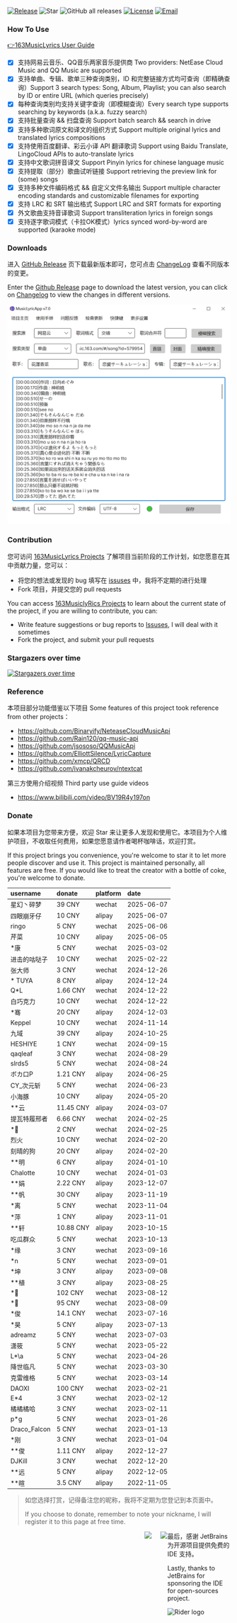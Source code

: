 [![Release](https://img.shields.io/github/v/release/jitwxs/163MusicLyrics.svg)](https://github.com/jitwxs/163MusicLyrics/releases)
![Star](https://badgen.net/github/stars/jitwxs/163MusicLyrics)
![GitHub all releases](https://img.shields.io/github/downloads/jitwxs/163MusicLyrics/total)
[![License](https://img.shields.io/badge/License-Apache%202.0-blue.svg)](https://opensource.org/licenses/Apache-2.0)
[![Email](https://img.shields.io/badge/Email-jitwxs%40foxmail.com-brightgreen)](#)

### How To Use

[👉163MusicLyrics User Guide](https://github.com/jitwxs/163MusicLyrics/wiki)

- [x] 支持网易云音乐、QQ音乐两家音乐提供商 Two providers: NetEase Cloud Music and QQ Music are supported
- [x] 支持单曲、专辑、歌单三种查询类别，ID 和完整链接方式均可查询（即精确查询）Support 3 search types: Song, Album, Playlist; 
  you can also search by ID or entire URL (which queries precisely)
- [x] 每种查询类别均支持关键字查询（即模糊查询）Every search type supports searching by keywords (a.k.a. fuzzy search)
- [x] 支持批量查询 && 扫盘查询 Support batch search && search in drive
- [x] 支持多种歌词原文和译文的组织方式 Support multiple original lyrics and translated lyrics compositions
- [x] 支持使用百度翻译、彩云小译 API 翻译歌词 Support using Baidu Translate, LingoCloud APIs to auto-translate lyrics
- [x] 支持中文歌词拼音译文 Support Pinyin lyrics for chinese language music
- [x] 支持提取（部分）歌曲试听链接 Support retrieving the preview link for (some) songs
- [x] 支持多种文件编码格式 && 自定义文件名输出 Support multiple character encoding standards and customizable filenames for exporting
- [x] 支持 LRC 和 SRT 输出格式 Support LRC and SRT formats for exporting
- [x] 外文歌曲支持音译歌词 Support transliteration lyrics in foreign songs
- [x] 支持逐字歌词模式（卡拉OK模式）lyrics synced word-by-word are supported (karaoke mode)

### Downloads

进入 [GitHub Release](https://github.com/jitwxs/163MusicLyrics/releases)
页下载最新版本即可，您可点击 [ChangeLog](https://github.com/jitwxs/163MusicLyrics/wiki/ChangeLog) 查看不同版本的变更。

Enter the [Github Release](https://github.com/jitwxs/163musiclyrics/releses) page to download the latest version, you can
click on [Changelog](https://github.com/jitwxs/163musiclyrics/wiki/changelog) to view the changes in different versions.

![screenshot](./images/latest_version.png)

### Contribution

您可访问 [163MusicLyrics Projects](https://github.com/users/jitwxs/projects/1) 了解项目当前阶段的工作计划，如您愿意在其中贡献力量，您可以：

- 将您的想法或发现的 bug 填写在 [issuses](https://github.com/jitwxs/163MusicLyrics/issues) 中，我将不定期的进行处理
- Fork 项目，并提交您的 pull requests

You can access [163MusiclyRics Projects](https://github.com/Users/jitwxs/projects/1) to learn about the current state of
the project, if you are willing to contribute, you can:

- Write feature suggestions or bug reports to [Issuses](https://github.com/jitwxs/163musiclyrics/issues), I will deal with it sometimes
- Fork the project, and submit your pull requests

### Stargazers over time

[![Stargazers over time](https://starchart.cc/jitwxs/163MusicLyrics.svg)](https://starchart.cc/jitwxs/163MusicLyrics)

### Reference

本项目部分功能借鉴以下项目 Some features of this project took reference from other projects：

- https://github.com/Binaryify/NeteaseCloudMusicApi
- https://github.com/Rain120/qq-music-api
- https://github.com/jsososo/QQMusicApi
- https://github.com/ElliottSilence/LyricCapture
- https://github.com/xmcp/QRCD
- https://github.com/ivanakcheurov/ntextcat

第三方使用介绍视频 Third party use guide videos

- https://www.bilibili.com/video/BV19R4y197on

### Donate

如果本项目为您带来方便，欢迎 Star 来让更多人发现和使用它。本项目为个人维护项目，不收取任何费用，如果您愿意请作者喝杯咖啡话，欢迎打赏。

If this project brings you convenience, you're welcome to star it to let more people discover and use it. This project is
maintained personally, all features are free. If you would like to treat the creator with a bottle of coke, you're welcome to donate.

| username     | donate    | platform | date       |
|:-------------|:----------|:-------|:-----------|
| 星幻丶碎梦   | 39 CNY     | wechat | 2025-06-07 |
| 四眼崩牙仔   | 10 CNY     | alipay | 2025-06-07 |
| ringo   | 5 CNY     | wechat | 2025-06-06 |
| 芹菜   | 10 CNY     | alipay | 2025-06-05 |
| *康   | 5 CNY     | wechat | 2025-03-02 |
| 进击的咕哒子   | 10 CNY     | wechat | 2025-02-22 |
| 张大师          | 3 CNY     | wechat | 2024-12-26 |
| * TUYA       | 8 CNY     | alipay | 2024-12-24 |
| Q*L          | 1.66 CNY  | wechat | 2024-12-22 |
| 白巧克力         | 10 CNY    | wechat | 2024-12-22 |
| *骞           | 20 CNY    | alipay | 2024-12-03 |
| Keppel       | 10 CNY    | wechat | 2024-11-14 |
| 九域           | 39 CNY    | alipay | 2024-10-25 |
| HESHIYE      | 1 CNY     | wechat | 2024-09-15 |
| qaqleaf      | 3 CNY     | wechat | 2024-08-29 |
| slrds5       | 5 CNY     | wechat | 2024-08-24 |
| ボカ口P         | 1.21 CNY  | alipay | 2024-06-25 |
| CY_次元斩       | 5 CNY     | wechat | 2024-06-23 |
| 小海豚          | 10 CNY    | alipay | 2024-05-20 |
| **云          | 11.45 CNY | alipay | 2024-03-07 |
| 提瓦特履邢者       | 6.66 CNY  | wechat | 2024-02-25 |
| *🤔          | 2 CNY     | wechat | 2024-02-25 |
| 烈火           | 10 CNY    | wechat | 2024-02-20 |
| 刻晴的狗         | 20 CNY    | alipay | 2024-02-20 |
| **明          | 6 CNY     | alipay | 2024-01-10 |
| Chalotte     | 10 CNY    | wechat | 2024-01-03 |
| **娟          | 2.22 CNY  | alipay | 2023-12-07 |
| **帆          | 30 CNY    | alipay | 2023-11-19 |
| *离           | 5 CNY     | wechat | 2023-11-04 |
| *萍           | 1 CNY     | alipay | 2023-11-01 |
| **轩          | 10.88 CNY | alipay | 2023-10-15 |
| 吃瓜群众         | 5 CNY     | wechat | 2023-10-13 |
| *缘           | 3 CNY     | wechat | 2023-09-16 |
| *n           | 5 CNY     | wechat | 2023-09-01 |
| *坤           | 3 CNY     | alipay | 2023-09-08 |
| **植          | 3 CNY     | alipay | 2023-08-25 |
| *🍊          | 102 CNY   | wechat | 2023-08-12 |
| *👑          | 95 CNY    | wechat | 2023-08-09 |
| *俊           | 14.1 CNY  | wechat | 2023-07-16 |
| *昊           | 5 CNY     | alipay | 2023-07-13 |
| adreamz      | 5 CNY     | wechat | 2023-07-03 |
| 潇筱           | 5 CNY     | wechat | 2023-05-22 |
| L*\a         | 5 CNY     | wechat | 2023-04-26 |
| 降世临凡         | 5 CNY     | wechat | 2023-03-30 |
| 克雷维格         | 5 CNY     | wechat | 2023-03-14 |
| DAOXI        | 100 CNY   | wechat | 2023-02-21 |
| E*4          | 3 CNY     | wechat | 2023-02-12 |
| 橘橘橘哈         | 3 CNY     | wechat | 2023-02-11 |
| p*g          | 5 CNY     | wechat | 2023-01-26 |
| Draco_Falcon | 5 CNY     | wechat | 2023-01-13 |
| *刚           | 3 CNY     | wechat | 2023-01-04 |
| **俊          | 1.11 CNY  | alipay | 2022-12-27 |
| DJKill       | 3 CNY     | wechat | 2022-12-20 |
| **远          | 5 CNY     | alipay | 2022-12-05 |
| **暄          | 3.5 CNY   | alipay | 2022-11-05 |

> 如您选择打赏，记得备注您的昵称，我将不定期为您登记到本页面中。
>
>If you choose to donate, remember to note your nickname, I will register it to this page at free time.

<div align="center">
    <img src="https://cdn.jsdelivr.net/gh/jitwxs/cdn/blog/configuration/alipay_donate_full.jpg" height="200" style="float:left;margin-right:20px;margin-left: 310px">
    <img src="https://cdn.jsdelivr.net/gh/jitwxs/cdn/blog/configuration/wechat_donate_full.jpg" height="200" style="float:left">
</div>

最后，感谢 JetBrains 为开源项目提供免费的 IDE 支持。

Lastly, thanks to JetBrains for sponsoring the IDE for open-sources project.

![Rider logo](https://resources.jetbrains.com/storage/products/company/brand/logos/Rider_icon.svg)
